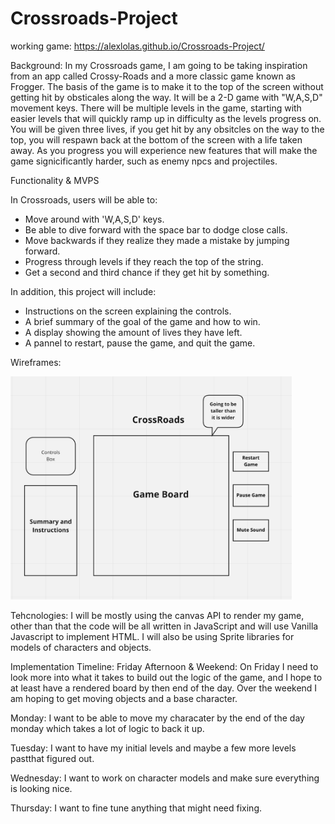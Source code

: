 # Crossroads-Project

working game: https://alexlolas.github.io/Crossroads-Project/

Background:
In my Crossroads game, I am going to be taking inspiration from an app called 
Crossy-Roads and a more classic game known as Frogger. The basis of the game is 
to make it to the top of the screen without getting hit by obsticales along the
way. It will be a 2-D game with "W,A,S,D" movement keys. There will be multiple 
levels in the game, starting with easier levels that will quickly ramp up in
difficulty as the levels progress on. You will be given three lives, if you
get hit by any obsitcles on the way to the top, you will respawn back at the 
bottom of the screen with a life taken away. As you progress you will experience 
new features that will make the game signicificantly harder, such as enemy
npcs and projectiles. 

Functionality & MVPS

In Crossroads, users will be able to:
- Move around with 'W,A,S,D' keys.
- Be able to dive forward with the space bar to dodge close calls.
- Move backwards if they realize they made a mistake by jumping forward.
- Progress through levels if they reach the top of the string.
- Get a second and third chance if they get hit by something. 

In addition, this project will include:
- Instructions on the screen explaining the controls.
- A brief summary of the goal of the game and how to win.
- A display showing the amount of lives they have left.
- A pannel to restart, pause the game, and quit the game.

Wireframes:

<img src="https://github.com/alexlolas/Crossroads-Project/blob/main/WireFrames.png" width="450">

Tehcnologies:
I will be mostly using the canvas API to render my game, other than that the code
will be all written in JavaScript and will use Vanilla Javascript to implement HTML.
I will also be using Sprite libraries for models of characters and objects.

Implementation Timeline:
Friday Afternoon & Weekend: On Friday I need to look more into what it takes to 
build out the logic of the game, and I hope to at least have a rendered board by
then end of the day. Over the weekend I am hoping to get moving objects and a base
character.

Monday: I want to be able to move my characater by the end of the day monday which
takes a lot of logic to back it up.

Tuesday: I want to have my initial levels and maybe a few more levels pastthat figured 
out.

Wednesday: I want to work on character models and make sure everything is looking nice.

Thursday: I want to fine tune anything that might need fixing. 
